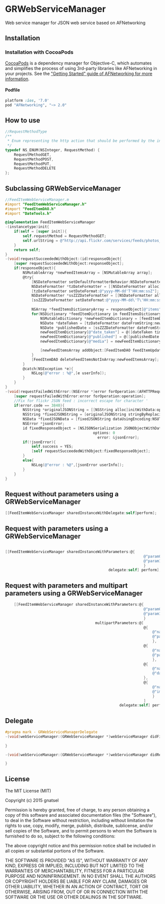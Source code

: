 GRWebServiceManager
===============
Web service manager for JSON web service based on AFNetworking

Installation
----------
### Installation with CocoaPods

[CocoaPods](http://cocoapods.org) is a dependency manager for Objective-C, which automates and simplifies the process of using 3rd-party libraries like AFNetworking in your projects. See the ["Getting Started" guide of AFNetworking for more information](https://github.com/AFNetworking/AFNetworking/wiki/Getting-Started-with-AFNetworking).

#### Podfile

```ruby
platform :ios, '7.0'
pod "AFNetworking", "~> 2.0"
```

How to use
----------

```objective-c
//RequestMethodType
/**
 * Enum representing the http action that should be performed by the instance of WebServiceManager
 */
typedef NS_ENUM(NSInteger, RequestMethod) {
    RequestMethodGET,
    RequestMethodPOST,
    RequestMethodPUT,
    RequestMethodDELETE
};
```

## Subclassing GRWebServiceManager 

```objective-c
//FeedItemWebServiceManager.m
#import "FeedItemWebServiceManager.h"
#import "FeedItemDAO.h"
#import "DateTools.h"

@implementation FeedItemWebServiceManager
-(instancetype)init{
    if(self = [super init]){
        self.requestMethod = RequestMethodGET;
        self.urlString = @"http://api.flickr.com/services/feeds/photos_public.gne?lang=en-us&format=json&nojsoncallback=1";
    }
    return self;
}
-(void)requestSucceededWithObject:(id)responseObject{
    [super requestSucceededWithObject:responseObject];
    if(responseObject){
        NSMutableArray *newFeedItemsArray = [NSMutableArray array];
        @try{
            [NSDateFormatter setDefaultFormatterBehavior:NSDateFormatterBehavior10_4];
            NSDateFormatter *tzDateFormatter = [[NSDateFormatter alloc]init];
            [tzDateFormatter setDateFormat:@"yyyy-MM-dd'T'HH:mm:ssZ"];
            NSDateFormatter *ssZZZDateFormatter = [[NSDateFormatter alloc]init];
            [ssZZZDateFormatter setDateFormat:@"yyyy-MM-dd\'T\'HH:mm:ssZZZZZ"];
            
            NSArray *feedItemsDictionaryArray = responseObject[@"items"];
            for(NSDictionary *feedItemDictionary in feedItemsDictionaryArray){
                NSMutableDictionary *newFeedItemDictionary = [feedItemDictionary mutableCopy];
                NSDate *dateTaken = [tzDateFormatter dateFromString:newFeedItemDictionary[@"date_taken"]];
                NSDate *publishedDate = [ssZZZDateFormatter dateFromString:newFeedItemDictionary[@"published"]];
                newFeedItemDictionary[@"date_taken"] = @([dateTaken timeIntervalSince1970]);
                newFeedItemDictionary[@"published"] = @([publishedDate timeIntervalSince1970]);
                newFeedItemDictionary[@"media"] = newFeedItemDictionary[@"media"];

                [newFeedItemsArray addObject:[FeedItemDAO feedItemUpdatedWithDictionary:newFeedItemDictionary]];
            }
            [FeedItemDAO deleteFeedItemsNotInArray:newFeedItemsArray];
        }
        @catch(NSException *e){
            NSLog(@"error : %@",[e userInfo]);
        }
    }
}
-(void)requestFailedWithError:(NSError *)error forOperation:(AFHTTPRequestOperation *)operation{
    [super requestFailedWithError:error forOperation:operation];
    //Fix for flickr JSON feed : incorrect escape for character '
    if(error.code == 3840){
        NSString *originalJSONString = [[NSString alloc]initWithData:operation.responseData encoding:NSUTF8StringEncoding];
        NSString *fixedJSONString = [originalJSONString stringByReplacingOccurrencesOfString:@"\\'" withString:@"'"];
        NSData *fixedJSONData = [fixedJSONString dataUsingEncoding:NSUTF8StringEncoding];
        NSError *jsonError;
        id fixedResponseObject = [NSJSONSerialization JSONObjectWithData: fixedJSONData
                                        options: 0
                                          error: &jsonError];
        if(!jsonError){
            self.success = YES;
            [self requestSucceededWithObject:fixedResponseObject];
        }
        else{
            NSLog(@"error : %@",[jsonError userInfo]);
        }
    }
}


```

## Request without parameters using a GRWebServiceManager

```objective-c
[[FeedItemWebServiceManager sharedInstanceWithDelegate:self]perform];
```

## Request with parameters using a GRWebServiceManager

```objective-c

[[FeedItemWebServiceManager sharedInstanceWithParameters:@{
                                                               @"param0":@"value0",
                                                               @"param1":@"value1"
                                                               }
                                               delegate:self] perform];
```

## Request with parameters and multipart parameters using a GRWebServiceManager

```objective-c
    [[FeedItemWebServiceManager sharedInstanceWithParameters:@{
                                                               @"param0":@"value0",
                                                               @"param1":@"value1"
                                                               }
                                         multipartParameters:@[
                                                               @{
                                                                   @"name":@"image0.png",
                                                                   @"path":@"http://www.example.com/"
                                                                   },
                                                               @{
                                                                   @"name":@"image1.png",
                                                                   @"path":[[NSBundle mainBundle]pathForResource:@"image1" ofType:@"png"]
                                                                   },
                                                               @{
                                                                   @"name":@"image2.png",
                                                                   @"data":[NSData dataWithContentsOfFile:@"image2.png"]
                                                               },
                                                               @{
                                                                   @"name":@"image3.png",
                                                                   @"image":[UIImage imageNamed:@"image3.png"]
                                                                   }
                                                               ]
                                                    delegate:self] perform];
```


## Delegate

```objective-c
#pragma mark - GRWebServiceManagerDelegate
-(void)webServiceManager:(GRWebServiceManager *)webServiceManager didFinishWithSuccess:(BOOL)success{
    
}

-(void)webServiceManager:(GRWebServiceManager *)webServiceManager didReceiveResponseForOperation:(AFHTTPRequestOperation *)operation{

}
```

## License
The MIT License (MIT)

Copyright (c) 2015 gnatsel

Permission is hereby granted, free of charge, to any person obtaining a copy
of this software and associated documentation files (the "Software"), to deal
in the Software without restriction, including without limitation the rights
to use, copy, modify, merge, publish, distribute, sublicense, and/or sell
copies of the Software, and to permit persons to whom the Software is
furnished to do so, subject to the following conditions:

The above copyright notice and this permission notice shall be included in all
copies or substantial portions of the Software.

THE SOFTWARE IS PROVIDED "AS IS", WITHOUT WARRANTY OF ANY KIND, EXPRESS OR
IMPLIED, INCLUDING BUT NOT LIMITED TO THE WARRANTIES OF MERCHANTABILITY,
FITNESS FOR A PARTICULAR PURPOSE AND NONINFRINGEMENT. IN NO EVENT SHALL THE
AUTHORS OR COPYRIGHT HOLDERS BE LIABLE FOR ANY CLAIM, DAMAGES OR OTHER
LIABILITY, WHETHER IN AN ACTION OF CONTRACT, TORT OR OTHERWISE, ARISING FROM,
OUT OF OR IN CONNECTION WITH THE SOFTWARE OR THE USE OR OTHER DEALINGS IN THE
SOFTWARE.

